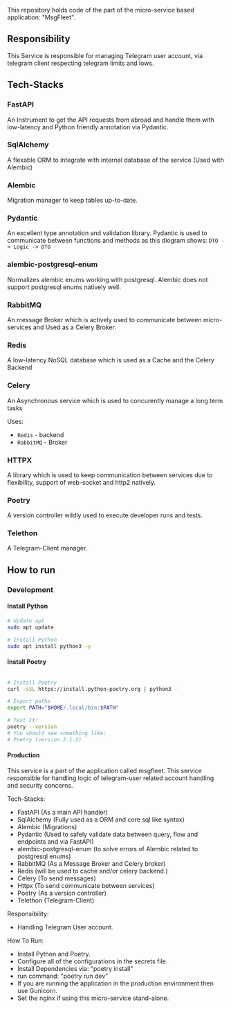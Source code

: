 This repository holds code of the part of the micro-service based application: "MsgFleet". 

## Responsibility
This Service is responsible for managing Telegram user account, via telegram client
respecting telegram limits and lows.


## Tech-Stacks

### FastAPI
An Instrument to get the API requests from abroad and handle them with low-latency and
Python friendly annotation via Pydantic.

### SqlAlchemy
A flexable ORM to integrate with internal database of the service (Used with Alembic)

### Alembic
Migration manager to keep tables up-to-date.

### Pydantic
An excellent type annotation and validation library. Pydantic is used to communicate
between functions and methods as this diogram shows: ```DTO -> Logic -> DTO```

### alembic-postgresql-enum
Normalizes alembic enums working with postgresql. Alembic does not support postgresql
enums natively well.

### RabbitMQ 
An message Broker which is actively used to communicate between micro-services and
Used as a Celery Broker.

### Redis
A low-latency NoSQL database which is used as a Cache and the Celery Backend

### Celery
An Asynchronous service which is used to concurently manage a long term tasks

Uses:
  - ```Redis``` - backend
  - ```RabbitMQ``` - Broker

### HTTPX
A library which is used to keep communication between services due to flexibility,
support of web-socket and http2 natively.

### Poetry
A version controller wildly used to execute developer runs and tests.

### Telethon
A Telegram-Client manager.

## How to run

### Development

#### Install Python
```bash
# Update apt
sudo apt update

# Install Python
sudo apt install python3 -y
```

#### Install Poetry

```bash

# Install Poetry
curl -sSL https://install.python-poetry.org | python3 -

# Export paths
export PATH="$HOME/.local/bin:$PATH"

# Test It!
poetry --version
# You should see something like:
# Poetry (version 2.1.2)


```


#### Production



This service is a part of the application called msgfleet. This service responsible for handling logic of telegram-user related account handling and security concerns.


Tech-Stacks:
  - FastAPI (As a main API handler)
  - SqlAlchemy (Fully used as a ORM and core sql like syntax)
  - Alembic (Migrations)
  - Pydantic (Used to safely validate data between query, flow and endpoints and via FastAPI)
  - alembic-postgresql-enum (to solve errors of Alembic related to postgresql enums)
  - RabbitMQ (As a Message Broker and Celery broker)
  - Redis (will be used to cache and/or celery backend.)
  - Celery (To send messages)
  - Httpx (To send communicate between services)
  - Poetry (As a version controller)
  - Telethon (Telegram-Client)

Responsibility:
  - Handling Telegram User account.

How To Run:
  - Install Python and Poetry.
  - Configure all of the configurations in the secrets file.
  - Install Dependencies via: "poetry install"
  - run command: "poetry run dev"
  - If you are running the application in the production environment then use Gunicorn.
  - Set the nginx if using this micro-service stand-alone.
